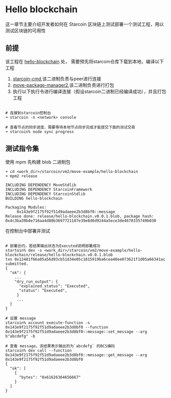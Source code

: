 # Hello blockchain

这一章节主要介绍开发者如何在 Starcoin 区块链上测试部署一个测试工程，用以测试区块链的可用性

## 前提

该工程在 [hello-blockchain](https://github.com/starcoinorg/starcoin/tree/dual-verse-dag/vm2/move-examples/hello_blockchain) 处，
需要预先将starcoin仓库下载到本地，编译以下工程
1. [starcoin-cmd](https://github.com/starcoinorg/starcoin/tree/dual-verse-dag/cmd/starcoin),该二进制负责与peer进行连接
2. [move-package-manager2](https://github.com/starcoinorg/starcoin/tree/dual-verse-dag/vm2/move-package-manager),该二进制负责进行打包
3. 执行以下执行令进行编译连接（假设starcoin二进制已经编译成功），并且打包工程
```shell

# 连接到starcoin控制台
➜ starcoin -n <network> console 

# 查看节点的同步进度，需要等待本地节点同步完成才能提交下面的测试交易
➜ starcoin% node sync progress

```

## 测试指令集

使用 mpm 先构建 blob 二进制包
```shell
➜ cd <work_dir>/starcoin/vm2/move-example/hello-blockchain
➜ mpm2 release

INCLUDING DEPENDENCY MoveStdlib
INCLUDING DEPENDENCY StarcoinFramework
INCLUDING DEPENDENCY StarcoinStdlib
BUILDING hello-blockchain

Packaging Modules:
	 0x143e9f2175f92f51d9adaeee2b3d8bf0::message
Release done: release/hello-blockchain.v0.0.1.blob, package hash: 0x4c3ba39b4e716aa4d80b3697721107e39e8d6d9244a5ece3de4670335749b030
```

在控制台中部署并测试
```shell

# 部署合约，若结果输出状态为Executed说明部署成功
startoin% dev -s <work_dir>/starcoin/vm2/move-example/hello-blockchain/release/hello-blockchain.v0.0.1.blob
txn 0x12481f66a05a56d93cb51d34e05c1815919ba6cea40ee073621f1d05a66341ac submitted.
{
  "ok": {
    ...
    "dry_run_output": {
      "explained_status": "Executed",
      "status": "Executed",
     }
     ...
  }
}

# 设置 message
starcoin% account execute-function -s 0x143e9f2175f92f51d9adaeee2b3d8bf0 --function 0x143e9f2175f92f51d9adaeee2b3d8bf0::message::set_message --arg b"abcdefg" -b

# 查看 message，该结果表示输出的为`abcdefg` 的BCS编码
starcoin% dev call --function 0x143e9f2175f92f51d9adaeee2b3d8bf0::message::get_message --arg 0x143e9f2175f92f51d9adaeee2b3d8bf0
{
  "ok": [
    {
      "bytes": "0x61626364656667"
    }
  ]
}
```

